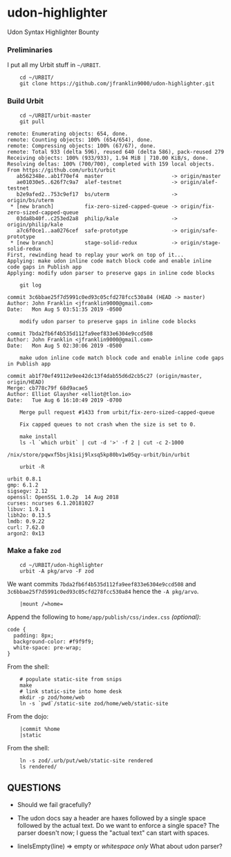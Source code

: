 # udon-highlighter

Udon Syntax Highlighter Bounty

### Preliminaries

I put all my Urbit stuff in `~/URBIT`.

```
    cd ~/URBIT/
    git clone https://github.com/jfranklin9000/udon-highlighter.git
```

### Build Urbit

```
    cd ~/URBIT/urbit-master
    git pull
```
```
remote: Enumerating objects: 654, done.
remote: Counting objects: 100% (654/654), done.
remote: Compressing objects: 100% (67/67), done.
remote: Total 933 (delta 596), reused 640 (delta 586), pack-reused 279
Receiving objects: 100% (933/933), 1.94 MiB | 710.00 KiB/s, done.
Resolving deltas: 100% (700/700), completed with 159 local objects.
From https://github.com/urbit/urbit
   ab562348e..ab1f70ef4  master                      -> origin/master
   ae01030e5..626f7c9a7  alef-testnet                -> origin/alef-testnet
   b2e9afed2..753c9ef17  bs/uterm                    -> origin/bs/uterm
 * [new branch]          fix-zero-sized-capped-queue -> origin/fix-zero-sized-capped-queue
   03da8b40f..c253ed2a8  philip/kale                 -> origin/philip/kale
   a7c6f0ce1..aa0276cef  safe-prototype              -> origin/safe-prototype
 * [new branch]          stage-solid-redux           -> origin/stage-solid-redux
First, rewinding head to replay your work on top of it...
Applying: make udon inline code match block code and enable inline code gaps in Publish app
Applying: modify udon parser to preserve gaps in inline code blocks
```
```
    git log
```
```
commit 3c6bbae25f7d5991c0ed93c05cfd278fcc530a84 (HEAD -> master)
Author: John Franklin <jfranklin9000@gmail.com>
Date:   Mon Aug 5 03:51:35 2019 -0500

    modify udon parser to preserve gaps in inline code blocks

commit 7bda2fb6f4b535d112fa9eef833e6304e9ccd508
Author: John Franklin <jfranklin9000@gmail.com>
Date:   Mon Aug 5 02:30:06 2019 -0500

    make udon inline code match block code and enable inline code gaps in Publish app

commit ab1f70ef49112e9ee42dc13f4dab55d6d2cb5c27 (origin/master, origin/HEAD)
Merge: cb778c79f 68d9acae5
Author: Elliot Glaysher <elliot@tlon.io>
Date:   Tue Aug 6 16:10:49 2019 -0700

    Merge pull request #1433 from urbit/fix-zero-sized-capped-queue

    Fix capped queues to not crash when the size is set to 0.
```
```
    make install
    ls -l `which urbit` | cut -d '>' -f 2 | cut -c 2-1000
```
```
/nix/store/pqwxf5bsjk1sij9lxsq5kp80bv1w05qy-urbit/bin/urbit
```
```
    urbit -R
```
```
urbit 0.8.1
gmp: 6.1.2
sigsegv: 2.12
openssl: OpenSSL 1.0.2p  14 Aug 2018
curses: ncurses 6.1.20181027
libuv: 1.9.1
libh2o: 0.13.5
lmdb: 0.9.22
curl: 7.62.0
argon2: 0x13
```

### Make a fake `zod`

```
    cd ~/URBIT/udon-highlighter
    urbit -A pkg/arvo -F zod
```

We want commits `7bda2fb6f4b535d112fa9eef833e6304e9ccd508` and
`3c6bbae25f7d5991c0ed93c05cfd278fcc530a84` hence the `-A pkg/arvo`. 

```
    |mount /=home=
```

Append the following to `home/app/publish/css/index.css` _(optional)_:

```
code {
  padding: 8px;
  background-color: #f9f9f9;
  white-space: pre-wrap;
}
```

From the shell:

```
    # populate static-site from snips
    make
    # link static-site into home desk
    mkdir -p zod/home/web
    ln -s `pwd`/static-site zod/home/web/static-site
```

From the dojo:

```
    |commit %home
    |static
```

From the shell:

```
    ln -s zod/.urb/put/web/static-site rendered
    ls rendered/
```

## QUESTIONS

- Should we fail gracefully?

- The udon docs say a header are haxes followed
  by a single space followed by the actual text.
  Do we want to enforce a single space?
  The parser doesn't now; I guess the "actual text"
  can start with spaces.

- lineIsEmpty(line) => empty or _whitespace only_
  What about udon parser?
